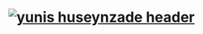 # [![yunis huseynzade header](https://raw.githubusercontent.com/YunisDEV/YunisDEV/assets/banner.png)](https://yunisdev.github.io)
